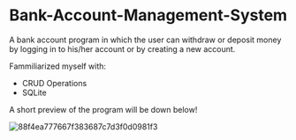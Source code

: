# Bank-Account-Management-System
A bank account program in which the user can withdraw or deposit money by logging in to his/her account or by creating a new account.

Fammiliarized myself with: 
 - CRUD Operations
 - SQLite 
 
A short preview of the program will be down below!


![88f4ea777667f383687c7d3f0d0981f3](https://user-images.githubusercontent.com/104338193/177186094-bb4119bd-7768-4332-b1fa-a73a55c5c9a3.gif)
